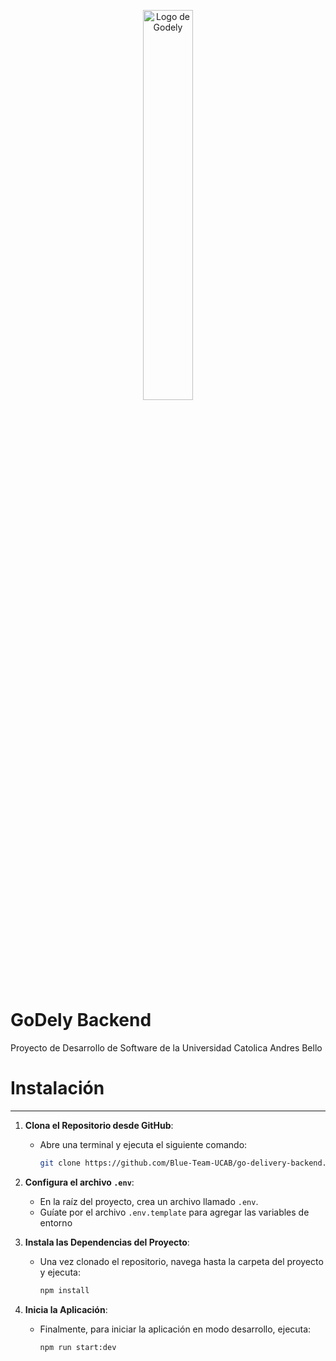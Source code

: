 <p align="center">
    <img src="https://godely.s3.us-east-1.amazonaws.com/logoGodely.jpg" alt="Logo de Godely" width="40%">
</p>

# GoDely Backend

Proyecto de Desarrollo de Software de la Universidad Catolica Andres Bello

# Instalación

---

1. **Clona el Repositorio desde GitHub**:

   - Abre una terminal y ejecuta el siguiente comando:
     ```bash
     git clone https://github.com/Blue-Team-UCAB/go-delivery-backend.git
     ```

2. **Configura el archivo `.env`**:

   - En la raíz del proyecto, crea un archivo llamado `.env`.
   - Guíate por el archivo `.env.template` para agregar las variables de entorno

3. **Instala las Dependencias del Proyecto**:

   - Una vez clonado el repositorio, navega hasta la carpeta del proyecto y ejecuta:
     ```bash
     npm install
     ```

4. **Inicia la Aplicación**:
   - Finalmente, para iniciar la aplicación en modo desarrollo, ejecuta:
     ```bash
     npm run start:dev
     ```
